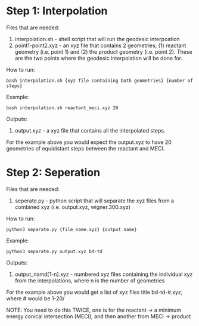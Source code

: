 # Step 1: Interpolation
Files that are needed: 
1. interpolation.sh - shell script that will run the geodesic interpoation
2. point1-point2.xyz - an xyz file that contains 2 geometries; (1) reactant geometry (i.e. point 1) and (2) the product geometry (i.e. point 2). These are the two points where the geodesic interpolation will be done for.

How to run:
``` 
bash interpolation.sh {xyz file containing both geometries} {number of steps}
```

Example:

```
bash interpolation.sh reactant_meci.xyz 20
```

Outputs: 
1. output.xyz - a xyz file that contains all the interpolated steps.

For the example above you would expect the output.xyz to have 20 geometries of equidistant steps between the reactant and MECI.

# Step 2: Seperation
Files that are needed: 
1. seperate.py - python script that will separate the xyz files from a combined xyz (i.e. output.xyz, wigner.300.xyz)

How to run: 
```
python3 separate.py {file_name.xyz} {output name}
```
Example: 
```
python3 separate.py output.xyz bd-td
```

Outputs: 
1. output_namd[1-n].xyz - numbered xyz files containing the individual xyz from the interpolations, where n is the number of geometries

For the example above you would get a list of xyz files title bd-td-#.xyz, where # would be 1-20/

   
NOTE: You need to do this TWICE, one is for the reactant -> a minimum energy conical intersection (MECI), and then another from MECI -> product 
